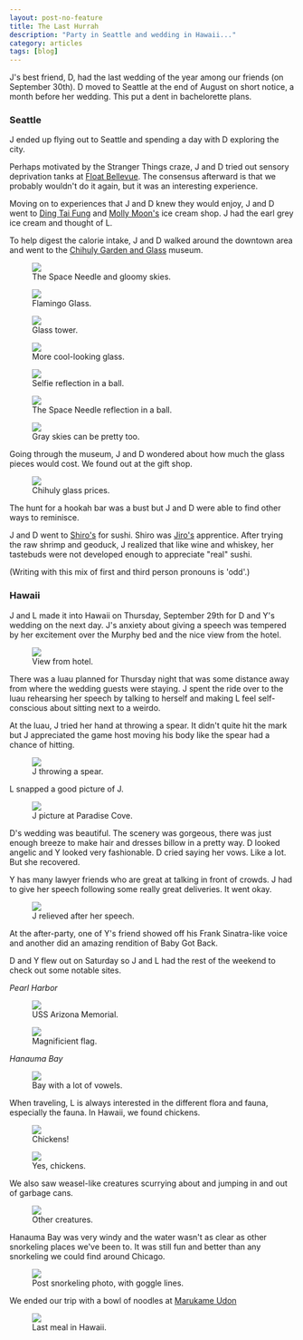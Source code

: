 ```yaml
---
layout: post-no-feature
title: The Last Hurrah
description: "Party in Seattle and wedding in Hawaii..."
category: articles
tags: [blog]
---
```


J's best friend, D, had the last wedding of the year among our friends (on September 30th). D moved to Seattle at the end of August on short notice, a month before her wedding. This put a dent in bachelorette plans.

### Seattle

J ended up flying out to Seattle and spending a day with D exploring the city. 

Perhaps motivated by the Stranger Things craze, J and D tried out sensory deprivation tanks at [Float Bellevue](http://www.floatbellevue.com/). The consensus afterward is that we probably wouldn't do it again, but it was an interesting experience. 

Moving on to experiences that J and D knew they would enjoy, J and D went to [Ding Tai Fung](https://www.yelp.com/biz/din-tai-fung-bellevue) and [Molly Moon's](http://www.mollymoon.com/) ice cream shop. J had the earl grey ice cream and thought of L.

To help digest the calorie intake, J and D walked around the downtown area and went to the [Chihuly Garden and Glass](https://www.chihulygardenandglass.com/) museum.

<figure>
  <img src="https://farm6.staticflickr.com/5461/30105185263_35f5462a5b_z.jpg">
  <figcaption>The Space Needle and gloomy skies.</figcaption>
</figure>

<figure>
  <img src="https://farm6.staticflickr.com/5552/30740611345_0a327da90f_z.jpg">
  <figcaption>Flamingo Glass.</figcaption>
</figure>

<figure>
  <img src="https://farm6.staticflickr.com/5785/30105184013_0b9243310b_z.jpg">
  <figcaption>Glass tower.</figcaption>
</figure>

<figure>
  <img src="https://farm6.staticflickr.com/5836/30703842146_8d8525623b_z.jpg">
  <figcaption>More cool-looking glass.</figcaption>
</figure>

<figure>
  <img src="https://farm6.staticflickr.com/5444/30440130030_a242710365_z.jpg">
  <figcaption>Selfie reflection in a ball.</figcaption>
</figure>

<figure>
  <img src="https://farm6.staticflickr.com/5722/30703838846_9b818d1fb5_z.jpg">
  <figcaption>The Space Needle reflection in a ball.</figcaption>
</figure>

<figure>
  <img src="https://farm6.staticflickr.com/5589/30703840266_8037bc8691_z.jpg">
  <figcaption>Gray skies can be pretty too.</figcaption>
</figure>

Going through the museum, J and D wondered about how much the glass pieces would cost. We found out at the gift shop.

<figure>
  <img src="https://farm6.staticflickr.com/5443/30740610105_354b47a162_z.jpg">
  <figcaption>Chihuly glass prices.</figcaption>
</figure>

The hunt for a hookah bar was a bust but J and D were able to find other ways to reminisce. 

J and D went to [Shiro's](http://shiros.com/) for sushi. Shiro was [Jiro's](http://www.imdb.com/title/tt1772925/) apprentice. After trying the raw shrimp and geoduck, J realized that like wine and whiskey, her tastebuds were not developed enough to appreciate "real" sushi. 

(Writing with this mix of first and third person pronouns is 'odd'.)

### Hawaii

J and L made it into Hawaii on Thursday, September 29th for D and Y's wedding on the next day. J's anxiety about giving a speech was tempered by her excitement over the Murphy bed and the nice view from the hotel. 

<figure>
  <img src="https://farm6.staticflickr.com/5818/30108370974_825478d7d8_z.jpg">
  <figcaption>View from hotel.</figcaption>
</figure>

There was a luau planned for Thursday night that was some distance away from where the wedding guests were staying. J spent the ride over to the luau rehearsing her speech by talking to herself and making L feel self-conscious about sitting next to a weirdo. 

At the luau, J tried her hand at throwing a spear. It didn't quite hit the mark but J appreciated the game host moving his body like the spear had a chance of hitting. 

<figure>
  <img src="https://farm6.staticflickr.com/5662/30740610475_4ef8a6c782_z.jpg">
  <figcaption>J throwing a spear.</figcaption>
</figure>

L snapped a good picture of J.

<figure>
  <img src="https://farm6.staticflickr.com/5735/30105187463_abbe4d54b9_z.jpg">
  <figcaption>J picture at Paradise Cove.</figcaption>
</figure>

D's wedding was beautiful. The scenery was gorgeous, there was just enough breeze to make hair and dresses billow in a pretty way. D looked angelic and Y looked very fashionable. D cried saying her vows. Like a lot. But she recovered. 

Y has many lawyer friends who are great at talking in front of crowds. J had to give her speech following some really great deliveries. It went okay.

<figure>
  <img src="https://farm6.staticflickr.com/5702/30740612005_245a04fd63_z.jpg">
  <figcaption>J relieved after her speech.</figcaption>
</figure>

At the after-party, one of Y's friend showed off his Frank Sinatra-like voice and another did an amazing rendition of Baby Got Back.

D and Y flew out on Saturday so J and L had the rest of the weekend to check out some notable sites.

*Pearl Harbor*

<figure>
  <img src="https://farm6.staticflickr.com/5552/30105191653_50a09bc359_z.jpg">
  <figcaption>USS Arizona Memorial.</figcaption>
</figure>

<figure>
  <img src="https://farm6.staticflickr.com/5717/30105192183_e0cd3df1df_z.jpg">
  <figcaption>Magnificient flag.</figcaption>
</figure>

*Hanauma Bay*

<figure>
  <img src="https://farm6.staticflickr.com/5457/30623954812_5b747222bd_z.jpg">
  <figcaption>Bay with a lot of vowels.</figcaption>
</figure>

When traveling, L is always interested in the different flora and fauna, especially the fauna. In Hawaii, we found chickens.

<figure>
  <img src="https://farm6.staticflickr.com/5486/30623943512_be90c0b678_z.jpg">
  <figcaption>Chickens!</figcaption>
</figure>

<figure>
  <img src="https://farm6.staticflickr.com/5818/30652465961_e3a4e20ab3_z.jpg">
  <figcaption>Yes, chickens.</figcaption>
</figure>

We also saw weasel-like creatures scurrying about and jumping in and out of garbage cans.

<figure>
  <img src="https://farm6.staticflickr.com/5745/30105193053_2190420b3e_z.jpg">
  <figcaption>Other creatures.</figcaption>
</figure>

Hanauma Bay was very windy and the water wasn't as clear as other snorkeling places we've been to. It was still fun and better than any snorkeling we could find around Chicago.

<figure>
  <img src="https://farm6.staticflickr.com/5764/30652470771_36238d14ab_z.jpg">
  <figcaption>Post snorkeling photo, with goggle lines.</figcaption>
</figure>

We ended our trip with a bowl of noodles at [Marukame Udon](https://www.yelp.com/biz/marukame-udon-honolulu)

<figure>
  <img src="https://farm6.staticflickr.com/5321/30623957782_3ee61de7d2_z.jpg">
  <figcaption>Last meal in Hawaii.</figcaption>
</figure>
